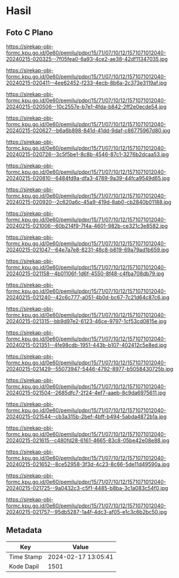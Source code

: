 # Hasil

## Foto C Plano

https://sirekap-obj-formc.kpu.go.id/0e60/pemilu/pdpr/15/71/07/10/12/1571071012040-20240215-020325--7f05fea0-6a93-4ce2-ae38-42df11347035.jpg

https://sirekap-obj-formc.kpu.go.id/0e60/pemilu/pdpr/15/71/07/10/12/1571071012040-20240215-020411--4ee62452-f233-4ecb-8b6a-2c373e3119af.jpg

https://sirekap-obj-formc.kpu.go.id/0e60/pemilu/pdpr/15/71/07/10/12/1571071012040-20240215-020506--10c2557e-b7e1-4fda-b842-2ff2e0ecde54.jpg

https://sirekap-obj-formc.kpu.go.id/0e60/pemilu/pdpr/15/71/07/10/12/1571071012040-20240215-020627--b6a6b898-841d-41dd-9daf-c86775967d80.jpg

https://sirekap-obj-formc.kpu.go.id/0e60/pemilu/pdpr/15/71/07/10/12/1571071012040-20240215-020726--3c5f5be1-8c8b-4546-87c1-3276b2dcaa53.jpg

https://sirekap-obj-formc.kpu.go.id/0e60/pemilu/pdpr/15/71/07/10/12/1571071012040-20240215-020810--6484fd9a-dfa3-4789-9a39-44fca9549d65.jpg

https://sirekap-obj-formc.kpu.go.id/0e60/pemilu/pdpr/15/71/07/10/12/1571071012040-20240215-020920--2c620a6c-45a9-419d-8ab0-cb2840b01188.jpg

https://sirekap-obj-formc.kpu.go.id/0e60/pemilu/pdpr/15/71/07/10/12/1571071012040-20240215-021006--60b214f9-7f4a-4601-982b-ce321c3e8582.jpg

https://sirekap-obj-formc.kpu.go.id/0e60/pemilu/pdpr/15/71/07/10/12/1571071012040-20240215-021047--64e7a7e8-8231-48c8-b619-69a79ad1b659.jpg

https://sirekap-obj-formc.kpu.go.id/0e60/pemilu/pdpr/15/71/07/10/12/1571071012040-20240215-021158--4b01106f-1d6f-4550-8f48-c4fba708db79.jpg

https://sirekap-obj-formc.kpu.go.id/0e60/pemilu/pdpr/15/71/07/10/12/1571071012040-20240215-021240--42c6c777-a051-4b0d-bc67-7c21d64c87c6.jpg

https://sirekap-obj-formc.kpu.go.id/0e60/pemilu/pdpr/15/71/07/10/12/1571071012040-20240215-021315--bb9d97e2-6123-46ce-9797-1cf53cd0815e.jpg

https://sirekap-obj-formc.kpu.go.id/0e60/pemilu/pdpr/15/71/07/10/12/1571071012040-20240215-021351--4fe98cdb-1951-443b-b107-402412c5e8ed.jpg

https://sirekap-obj-formc.kpu.go.id/0e60/pemilu/pdpr/15/71/07/10/12/1571071012040-20240215-021429--55073947-5446-4792-8977-b5058430725b.jpg

https://sirekap-obj-formc.kpu.go.id/0e60/pemilu/pdpr/15/71/07/10/12/1571071012040-20240215-021504--2685dfc7-2f24-4ef7-aaeb-8c9da6975611.jpg

https://sirekap-obj-formc.kpu.go.id/0e60/pemilu/pdpr/15/71/07/10/12/1571071012040-20240215-021544--cb3a315b-2bef-4bff-b494-5abda4872b1a.jpg

https://sirekap-obj-formc.kpu.go.id/0e60/pemilu/pdpr/15/71/07/10/12/1571071012040-20240215-021615--c480fd28-6161-4665-83c8-05be42e08e88.jpg

https://sirekap-obj-formc.kpu.go.id/0e60/pemilu/pdpr/15/71/07/10/12/1571071012040-20240215-021652--8ce52958-3f3d-4c23-8c66-5de11d49590a.jpg

https://sirekap-obj-formc.kpu.go.id/0e60/pemilu/pdpr/15/71/07/10/12/1571071012040-20240215-021725--9a0432c3-c5f1-4485-b8ba-3c1a083c54f0.jpg

https://sirekap-obj-formc.kpu.go.id/0e60/pemilu/pdpr/15/71/07/10/12/1571071012040-20240215-021757--95db5287-1a4f-4dc3-af05-e1c3c6b2bc50.jpg


## Metadata

| Key        | Value               |
| ---------- | ------------------- |
| Time Stamp | 2024-02-17 13:05:41 |
| Kode Dapil | 1501                |



